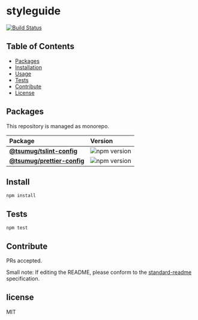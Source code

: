 # styleguide

[![Build Status](https://travis-ci.com/TMG-SK/styleguide.svg?branch=master)](https://travis-ci.com/TMG-SK/styleguide)

## Table of Contents

* [Packages](#packages)
* [Installation](#install)
* [Usage](#usage)
* [Tests](#tests)
* [Contribute](#contribute)
* [License](#license)

## Packages

This repository is managed as monorepo.

| Package                                                  | Version                                                                  |
| :------------------------------------------------------- | :----------------------------------------------------------------------- |
| **[@tsumug/tslint-config](/packages/tslint-config)**     | ![npm version](https://badge.fury.io/js/%40tsumug%2Ftslint-config.svg)   |
| **[@tsumug/prettier-config](/packages/prettier-config)** | ![npm version](https://badge.fury.io/js/%40tsumug%2Fprettier-config.svg) |

## Install

    npm install

## Tests

    npm test

## Contribute

PRs accepted.

Small note: If editing the README, please conform to the [standard-readme](https://github.com/RichardLitt/standard-readme) specification.

## license

MIT
